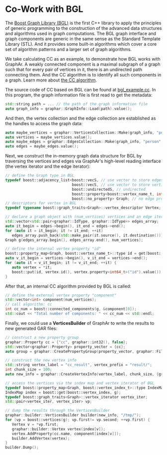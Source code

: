 # Co-Work with BGL

The [Boost Graph Library
(BGL)](https://cs.brown.edu/~jwicks/boost/libs/graph/doc/) is the first
C++ library to apply the principles of generic programming to the
construction of the advanced data structures and algorithms used in
graph computations. The BGL graph interface and graph components are
generic in the same sense as the Standard Template Library (STL). And it
provides some built-in algorithms which cover a core set of algorithm
patterns and a larger set of graph algorithms.

We take calculating CC as an example, to demonstrate how BGL works with
GraphAr. A weakly connected component is a maximal subgraph of a graph
such that for every pair of vertices in it, there is an undirected path
connecting them. And the CC algorithm is to identify all such components
in a graph. Learn more about [the CC
algorithm](https://en.wikipedia.org/wiki/Connected_component).

The source code of CC based on BGL can be found at
[bgl_example.cc](https://github.com/apache/incubator-graphar/blob/main/cpp/examples/bgl_example.cc).
In this program, the graph information file is first read to get the
metadata:

``` C++
std::string path = ... // the path of the graph information file
auto graph_info = graphar::GraphInfo::Load(path).value();
```

And then, the vertex collection and the edge collection are established
as the handles to access the graph data:

``` C++
auto maybe_vertices = graphar::VerticesCollection::Make(graph_info, "person");
auto vertices = maybe_vertices.value();
auto maybe_edges = graphar::EdgesCollection::Make(graph_info, "person", "knows", "person", graphar::AdjListType::ordered_by_source);
auto edges = maybe_edges.value();
```

Next, we construct the in-memory graph data structure for BGL by
traversing the vertices and edges via GraphAr's high-level reading
interface (the vertex iterator and the edge iterator):

``` C++
// define the Graph type in BGL
typedef boost::adjacency_list<boost::vecS, // use vector to store edges
                              boost::vecS, // use vector to store vertices
                              boost::undirectedS, // undirected
                              boost::property<boost::vertex_name_t, int64_t>, // vertex property
                              boost::no_property> Graph; // no edge property
// descriptors for vertex in BGL
typedef typename boost::graph_traits<Graph>::vertex_descriptor Vertex;

// declare a graph object with (num_vertices) vertices and an edge iterator
std::vector<std::pair<graphar::IdType, graphar::IdType>> edges_array;
auto it_begin = edges->begin(), it_end = edges->end();
for (auto it = it_begin; it != it_end; ++it)
   edges_array.push_back(std::make_pair(it.source(), it.destination()));
Graph g(edges_array.begin(), edges_array.end(), num_vertices);

// define the internal vertex property "id"
boost::property_map<Graph, boost::vertex_name_t>::type id = get(boost::vertex_name_t(), g);
auto v_it_begin = vertices->begin(), v_it_end = vertices->end();
for (auto it = v_it_begin; it != v_it_end; ++it) {
   auto vertex = *it;
   boost::put(id, vertex.id(), vertex.property<int64_t>("id").value());
}
```

After that, an internal CC algorithm provided by BGL is called:

``` C++
// define the external vertex property "component"
std::vector<int> component(num_vertices);
// call algorithm: cc
int cc_num = boost::connected_components(g, &component[0]);
std::cout << "Total number of components: " << cc_num << std::endl;
```

Finally, we could use a **VerticesBuilder** of GraphAr to write the
results to new generated GAR files:

``` C++
// construct a new property group
graphar::Property cc = {"cc", graphar::int32(), false};
std::vector<graphar::Property> property_vector = {cc};
auto group = graphar::CreatePropertyGroup(property_vector, graphar::FileType::PARQUET);

// construct the new vertex info
std::string vertex_label = "cc_result", vertex_prefix = "result/";
int chunk_size = 100;
auto new_info = graphar::CreateVertexInfo(vertex_label, chunk_size, {group}, vertex_prefix);

// access the vertices via the index map and vertex iterator of BGL
typedef boost::property_map<Graph, boost::vertex_index_t>::type IndexMap;
IndexMap index = boost::get(boost::vertex_index, g);
typedef boost::graph_traits<Graph>::vertex_iterator vertex_iter;
std::pair<vertex_iter, vertex_iter> vp;

// dump the results through the VerticesBuilder
graphar::builder::VerticesBuilder builder(new_info, "/tmp/");
for (vp = boost::vertices(g); vp.first!= vp.second; ++vp.first) {
   Vertex v = *vp.first;
   graphar::builder::Vertex vertex(index[v]);
   vertex.AddProperty(cc.name, component[index[v]]);
   builder.AddVertex(vertex);
}
builder.Dump();
```
